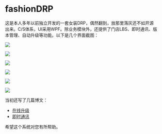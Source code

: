 # fashionDRP
这是本人多年以前独立开发的一套女装DRP，偶然翻到，放那里落灰还不如开源出来。C/S体系，UI采用WPF。除业务模块外，还提供了门店LBS、即时通讯、版本管理、自动升级等功能。以下是几个界面截图：

![](http://images.cnblogs.com/cnblogs_com/newton/813514/o_QQ%E6%88%AA%E5%9B%BE20190508113909.png)

![](http://images.cnblogs.com/cnblogs_com/newton/813514/o_tttttt.jpg)

![](http://images.cnblogs.com/cnblogs_com/newton/813514/o_3526877794%E4%BA%A7%E5%93%81%E6%88%AA%E5%9B%BE44.jpg)

![](http://images.cnblogs.com/cnblogs_com/newton/813514/o_5319580926QQ%E6%88%AA%E5%9B%BE201303212158521.jpg)

![](http://images.cnblogs.com/cnblogs_com/newton/813514/o_5320190742QQ%E6%88%AA%E5%9B%BE201301252137454.jpg)

![](http://images.cnblogs.com/cnblogs_com/newton/813514/o_5378928872QQ%E6%88%AA%E5%9B%BE201301252011214.jpg)

当初还写了几篇博文：
* [在线升级](https://www.cnblogs.com/newton/archive/2013/01/13/2857722.html)
* [即时通讯](https://www.cnblogs.com/newton/archive/2013/01/26/2877500.html)

希望这个系统对您有所帮助。
